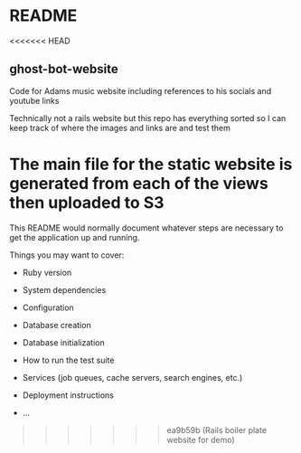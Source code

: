 # README

<<<<<<< HEAD
## ghost-bot-website

Code for Adams music website including references to his socials and youtube links

Technically not a rails website but this repo has everything sorted so I can keep track of where the images and links are and test them

The main file for the static website is generated from each of the views then uploaded to S3
=======
This README would normally document whatever steps are necessary to get the
application up and running.

Things you may want to cover:

* Ruby version

* System dependencies

* Configuration

* Database creation

* Database initialization

* How to run the test suite

* Services (job queues, cache servers, search engines, etc.)

* Deployment instructions

* ...
>>>>>>> ea9b59b (Rails boiler plate website for demo)
